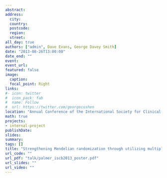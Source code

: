 ```yaml
---
abstract: 
address:
  city: 
  country: 
  postcode: 
  region: 
  street: 
all_day: true
authors: ["admin", Dave Evans, George Davey Smith]
date: "2013-08-26T13:00:00"
date_end: ""
event: 
event_url: 
featured: false
image:
  caption: 
  focal_point: Right
links:
#- icon: twitter
#  icon_pack: fab
#  name: Follow
#  url: https://twitter.com/georgecushen
location: "Annual Conference of the International Society for Clinical Biostatistics, Munich, Germany"
math: true
projects:
- internal-project
publishDate: 
slides: 
summary: 
tags: []
title: "Strengthening Mendelian randomization through utilizing multiple independent paired combinations of genetic variants to evaluate potential pleiotropy"
url_code: ""
url_pdf: "talk/palmer_iscb2013_poster.pdf"
url_slides: ""
url_video: ""
---
```


